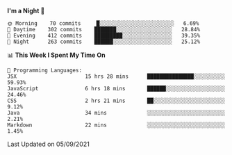 <!--START_SECTION:waka-->
**I'm a Night 🦉** 

```text
🌞 Morning    70 commits     █░░░░░░░░░░░░░░░░░░░░░░░░   6.69% 
🌆 Daytime    302 commits    ███████░░░░░░░░░░░░░░░░░░   28.84% 
🌃 Evening    412 commits    █████████░░░░░░░░░░░░░░░░   39.35% 
🌙 Night      263 commits    ██████░░░░░░░░░░░░░░░░░░░   25.12%

```


📊 **This Week I Spent My Time On** 

```text
💬 Programming Languages: 
JSX                      15 hrs 28 mins      ███████████████░░░░░░░░░░   59.93% 
JavaScript               6 hrs 18 mins       ██████░░░░░░░░░░░░░░░░░░░   24.46% 
CSS                      2 hrs 21 mins       ██░░░░░░░░░░░░░░░░░░░░░░░   9.12% 
Java                     34 mins             ░░░░░░░░░░░░░░░░░░░░░░░░░   2.21% 
Markdown                 22 mins             ░░░░░░░░░░░░░░░░░░░░░░░░░   1.45%

```


 Last Updated on 05/09/2021
<!--END_SECTION:waka-->

